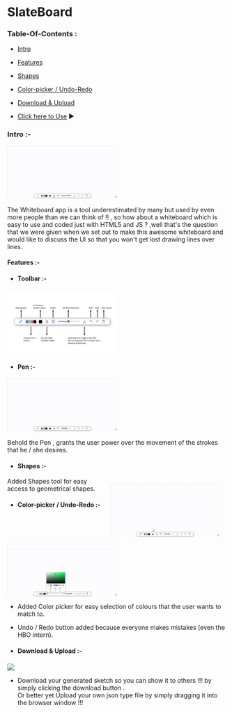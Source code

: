 # SlateBoard

### Table-Of-Contents :

* [Intro](#intro)  

* [Features](#Features)

* [Shapes](#shapes)

* [Color-picker / Undo-Redo](#Color-picker) 

* [Download & Upload](#download)

* [Click here to Use](https://knd-devsnest.github.io/slateboard/) ▶


<a name="intro" />

### Intro :- 

<img  src="https://github.com/KND-Devsnest/slateboard/blob/prod/Readme-gif/intro.gif" width=50%>

The Whiteboard app is a tool underestimated by many but used by even more people than we can think of !! , so how about a whiteboard which is easy to use 
and coded just with HTML5 and JS ? ,well that's the question that we were given when we set out to make this awesome whiteboard and would like to discuss
the UI so that you won't get lost drawing lines over lines.

<a name="Features" />

#### Features :- 

* #### Toolbar :- 

<img  src="https://github.com/KND-Devsnest/slateboard/blob/prod/Readme-gif/toolbar" width=50%>

* #### Pen :- 

 <img  src="https://github.com/KND-Devsnest/slateboard/blob/prod/Readme-gif/using%20pen.gif" width=50%>

  Behold the Pen , grants the user power over the movement of the strokes that he / she desires.

<a name="shapes" />

* #### Shapes :-

<img  src="https://github.com/KND-Devsnest/slateboard/blob/prod/Readme-gif/shapes.gif.gif" width=50% style="float:right; padding:16px" >

  Added Shapes tool for easy access to geometrical shapes.

<a name="Color-picker" />

* #### Color-picker / Undo-Redo :- 

<img  src="https://github.com/KND-Devsnest/slateboard/blob/prod/Readme-gif/color%20picker%20and%20undo%20redo.gif" width=50% align="center" >
 
 <br>
 
   * Added Color picker for easy selection of colours that the user wants to match to.
 
   *  Undo / Redo button added because everyone makes mistakes (even the HBO intern).
    
<a name="download" />

* #### Download & Upload :- 

<img  src="https://github.com/KND-Devsnest/slateboard/blob/prod/Readme-gif/update%20and%20download.gif" width=50% align="center" >

   * Download your generated sketch so you can show it to others !!! by simply clicking the download button .<br>
   Or better yet Upload your own json type file by simply dragging it into the browser window !!!
    
  <a name="play" />  
 
